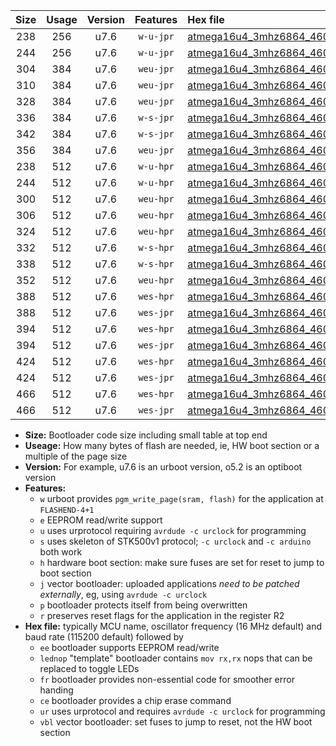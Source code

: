 |Size|Usage|Version|Features|Hex file|
|:-:|:-:|:-:|:-:|:--|
|238|256|u7.6|`w-u-jpr`|[atmega16u4_3mhz6864_460800bps_ur_vbl.hex](https://raw.githubusercontent.com/stefanrueger/urboot/main//atmega16u4_3mhz6864_460800bps_ur_vbl.hex)|
|244|256|u7.6|`w-u-jpr`|[atmega16u4_3mhz6864_460800bps_lednop_ur_vbl.hex](https://raw.githubusercontent.com/stefanrueger/urboot/main//atmega16u4_3mhz6864_460800bps_lednop_ur_vbl.hex)|
|304|384|u7.6|`weu-jpr`|[atmega16u4_3mhz6864_460800bps_ee_ur_vbl.hex](https://raw.githubusercontent.com/stefanrueger/urboot/main//atmega16u4_3mhz6864_460800bps_ee_ur_vbl.hex)|
|310|384|u7.6|`weu-jpr`|[atmega16u4_3mhz6864_460800bps_ee_lednop_ur_vbl.hex](https://raw.githubusercontent.com/stefanrueger/urboot/main//atmega16u4_3mhz6864_460800bps_ee_lednop_ur_vbl.hex)|
|328|384|u7.6|`weu-jpr`|[atmega16u4_3mhz6864_460800bps_ee_lednop_fr_ur_vbl.hex](https://raw.githubusercontent.com/stefanrueger/urboot/main//atmega16u4_3mhz6864_460800bps_ee_lednop_fr_ur_vbl.hex)|
|336|384|u7.6|`w-s-jpr`|[atmega16u4_3mhz6864_460800bps_vbl.hex](https://raw.githubusercontent.com/stefanrueger/urboot/main//atmega16u4_3mhz6864_460800bps_vbl.hex)|
|342|384|u7.6|`w-s-jpr`|[atmega16u4_3mhz6864_460800bps_lednop_vbl.hex](https://raw.githubusercontent.com/stefanrueger/urboot/main//atmega16u4_3mhz6864_460800bps_lednop_vbl.hex)|
|356|384|u7.6|`weu-jpr`|[atmega16u4_3mhz6864_460800bps_ee_lednop_fr_ce_ur_vbl.hex](https://raw.githubusercontent.com/stefanrueger/urboot/main//atmega16u4_3mhz6864_460800bps_ee_lednop_fr_ce_ur_vbl.hex)|
|238|512|u7.6|`w-u-hpr`|[atmega16u4_3mhz6864_460800bps_ur.hex](https://raw.githubusercontent.com/stefanrueger/urboot/main//atmega16u4_3mhz6864_460800bps_ur.hex)|
|244|512|u7.6|`w-u-hpr`|[atmega16u4_3mhz6864_460800bps_lednop_ur.hex](https://raw.githubusercontent.com/stefanrueger/urboot/main//atmega16u4_3mhz6864_460800bps_lednop_ur.hex)|
|300|512|u7.6|`weu-hpr`|[atmega16u4_3mhz6864_460800bps_ee_ur.hex](https://raw.githubusercontent.com/stefanrueger/urboot/main//atmega16u4_3mhz6864_460800bps_ee_ur.hex)|
|306|512|u7.6|`weu-hpr`|[atmega16u4_3mhz6864_460800bps_ee_lednop_ur.hex](https://raw.githubusercontent.com/stefanrueger/urboot/main//atmega16u4_3mhz6864_460800bps_ee_lednop_ur.hex)|
|324|512|u7.6|`weu-hpr`|[atmega16u4_3mhz6864_460800bps_ee_lednop_fr_ur.hex](https://raw.githubusercontent.com/stefanrueger/urboot/main//atmega16u4_3mhz6864_460800bps_ee_lednop_fr_ur.hex)|
|332|512|u7.6|`w-s-hpr`|[atmega16u4_3mhz6864_460800bps.hex](https://raw.githubusercontent.com/stefanrueger/urboot/main//atmega16u4_3mhz6864_460800bps.hex)|
|338|512|u7.6|`w-s-hpr`|[atmega16u4_3mhz6864_460800bps_lednop.hex](https://raw.githubusercontent.com/stefanrueger/urboot/main//atmega16u4_3mhz6864_460800bps_lednop.hex)|
|352|512|u7.6|`weu-hpr`|[atmega16u4_3mhz6864_460800bps_ee_lednop_fr_ce_ur.hex](https://raw.githubusercontent.com/stefanrueger/urboot/main//atmega16u4_3mhz6864_460800bps_ee_lednop_fr_ce_ur.hex)|
|388|512|u7.6|`wes-hpr`|[atmega16u4_3mhz6864_460800bps_ee.hex](https://raw.githubusercontent.com/stefanrueger/urboot/main//atmega16u4_3mhz6864_460800bps_ee.hex)|
|388|512|u7.6|`wes-jpr`|[atmega16u4_3mhz6864_460800bps_ee_vbl.hex](https://raw.githubusercontent.com/stefanrueger/urboot/main//atmega16u4_3mhz6864_460800bps_ee_vbl.hex)|
|394|512|u7.6|`wes-hpr`|[atmega16u4_3mhz6864_460800bps_ee_lednop.hex](https://raw.githubusercontent.com/stefanrueger/urboot/main//atmega16u4_3mhz6864_460800bps_ee_lednop.hex)|
|394|512|u7.6|`wes-jpr`|[atmega16u4_3mhz6864_460800bps_ee_lednop_vbl.hex](https://raw.githubusercontent.com/stefanrueger/urboot/main//atmega16u4_3mhz6864_460800bps_ee_lednop_vbl.hex)|
|424|512|u7.6|`wes-hpr`|[atmega16u4_3mhz6864_460800bps_ee_lednop_fr.hex](https://raw.githubusercontent.com/stefanrueger/urboot/main//atmega16u4_3mhz6864_460800bps_ee_lednop_fr.hex)|
|424|512|u7.6|`wes-jpr`|[atmega16u4_3mhz6864_460800bps_ee_lednop_fr_vbl.hex](https://raw.githubusercontent.com/stefanrueger/urboot/main//atmega16u4_3mhz6864_460800bps_ee_lednop_fr_vbl.hex)|
|466|512|u7.6|`wes-hpr`|[atmega16u4_3mhz6864_460800bps_ee_lednop_fr_ce.hex](https://raw.githubusercontent.com/stefanrueger/urboot/main//atmega16u4_3mhz6864_460800bps_ee_lednop_fr_ce.hex)|
|466|512|u7.6|`wes-jpr`|[atmega16u4_3mhz6864_460800bps_ee_lednop_fr_ce_vbl.hex](https://raw.githubusercontent.com/stefanrueger/urboot/main//atmega16u4_3mhz6864_460800bps_ee_lednop_fr_ce_vbl.hex)|

- **Size:** Bootloader code size including small table at top end
- **Useage:** How many bytes of flash are needed, ie, HW boot section or a multiple of the page size
- **Version:** For example, u7.6 is an urboot version, o5.2 is an optiboot version
- **Features:**
  + `w` urboot provides `pgm_write_page(sram, flash)` for the application at `FLASHEND-4+1`
  + `e` EEPROM read/write support
  + `u` uses urprotocol requiring `avrdude -c urclock` for programming
  + `s` uses skeleton of STK500v1 protocol; `-c urclock` and `-c arduino` both work
  + `h` hardware boot section: make sure fuses are set for reset to jump to boot section
  + `j` vector bootloader: uploaded applications *need to be patched externally*, eg, using `avrdude -c urclock`
  + `p` bootloader protects itself from being overwritten
  + `r` preserves reset flags for the application in the register R2
- **Hex file:** typically MCU name, oscillator frequency (16 MHz default) and baud rate (115200 default) followed by
  + `ee` bootloader supports EEPROM read/write
  + `lednop` "template" bootloader contains `mov rx,rx` nops that can be replaced to toggle LEDs
  + `fr` bootloader provides non-essential code for smoother error handing
  + `ce` bootloader provides a chip erase command
  + `ur` uses urprotocol and requires `avrdude -c urclock` for programming
  + `vbl` vector bootloader: set fuses to jump to reset, not the HW boot section
